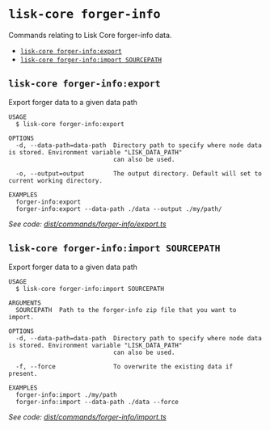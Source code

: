 # `lisk-core forger-info`

Commands relating to Lisk Core forger-info data.

- [`lisk-core forger-info:export`](#lisk-core-forger-infoexport)
- [`lisk-core forger-info:import SOURCEPATH`](#lisk-core-forger-infoimport-sourcepath)

## `lisk-core forger-info:export`

Export forger data to a given data path

```
USAGE
  $ lisk-core forger-info:export

OPTIONS
  -d, --data-path=data-path  Directory path to specify where node data is stored. Environment variable "LISK_DATA_PATH"
                             can also be used.

  -o, --output=output        The output directory. Default will set to current working directory.

EXAMPLES
  forger-info:export
  forger-info:export --data-path ./data --output ./my/path/
```

_See code: [dist/commands/forger-info/export.ts](https://github.com/LiskHQ/lisk-core/blob/v3.0.0-debug.2/dist/commands/forger-info/export.ts)_

## `lisk-core forger-info:import SOURCEPATH`

Export forger data to a given data path

```
USAGE
  $ lisk-core forger-info:import SOURCEPATH

ARGUMENTS
  SOURCEPATH  Path to the forger-info zip file that you want to import.

OPTIONS
  -d, --data-path=data-path  Directory path to specify where node data is stored. Environment variable "LISK_DATA_PATH"
                             can also be used.

  -f, --force                To overwrite the existing data if present.

EXAMPLES
  forger-info:import ./my/path
  forger-info:import --data-path ./data --force
```

_See code: [dist/commands/forger-info/import.ts](https://github.com/LiskHQ/lisk-core/blob/v3.0.0-debug.2/dist/commands/forger-info/import.ts)_
